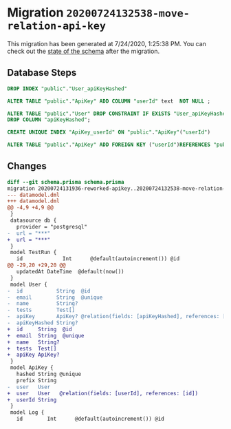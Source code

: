 # Migration `20200724132538-move-relation-api-key`

This migration has been generated at 7/24/2020, 1:25:38 PM.
You can check out the [state of the schema](./schema.prisma) after the migration.

## Database Steps

```sql
DROP INDEX "public"."User_apiKeyHashed"

ALTER TABLE "public"."ApiKey" ADD COLUMN "userId" text  NOT NULL ;

ALTER TABLE "public"."User" DROP CONSTRAINT IF EXiSTS "User_apiKeyHashed_fkey",
DROP COLUMN "apiKeyHashed";

CREATE UNIQUE INDEX "ApiKey_userId" ON "public"."ApiKey"("userId")

ALTER TABLE "public"."ApiKey" ADD FOREIGN KEY ("userId")REFERENCES "public"."User"("id") ON DELETE CASCADE  ON UPDATE CASCADE
```

## Changes

```diff
diff --git schema.prisma schema.prisma
migration 20200724131936-reworked-apikey..20200724132538-move-relation-api-key
--- datamodel.dml
+++ datamodel.dml
@@ -4,9 +4,9 @@
 }
 datasource db {
   provider = "postgresql"
-  url = "***"
+  url = "***"
 }
 model TestRun {
   id             Int      @default(autoincrement()) @id
@@ -29,20 +29,20 @@
   updatedAt DateTime  @default(now())
 }
 model User {
-  id           String  @id
-  email        String  @unique
-  name         String?
-  tests        Test[]
-  apiKey       ApiKey? @relation(fields: [apiKeyHashed], references: [hashed])
-  apiKeyHashed String?
+  id     String  @id
+  email  String  @unique
+  name   String?
+  tests  Test[]
+  apiKey ApiKey?
 }
 model ApiKey {
   hashed String @unique
   prefix String
-  user   User
+  user   User   @relation(fields: [userId], references: [id])
+  userId String
 }
 model Log {
   id        Int      @default(autoincrement()) @id
```


